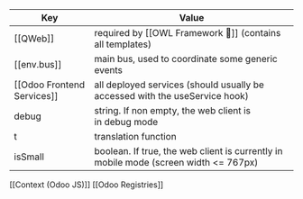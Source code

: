 

| Key      | Value                                                                                |
|----------|--------------------------------------------------------------------------------------|
| [[QWeb]]     | required by [[OWL Framework 🦉]] (contains all templates)                                             |
| [[env.bus]]     | main bus, used to coordinate some generic events                                     |
| [[Odoo Frontend Services]] | all deployed services (should usually be accessed with the useService hook)          |
| debug    | string. If non empty, the web client is in debug mode                                |
| t       | translation function                                                                 |
| isSmall  | boolean. If true, the web client is currently in mobile mode (screen width <= 767px) |




[[Context (Odoo JS)]]
[[Odoo Registries]]
